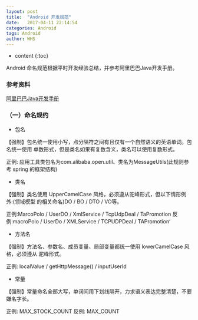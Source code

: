 ```yaml
---
layout: post
title:  "Android 开发规范"
date:   2017-04-11 22:14:54
categories: Android
tags: Android
author: WHS
---
```


* content
{:toc}

Android 命名规范根据平时开发经验总结，并参考阿里巴巴Java开发手册。





### 参考资料

[阿里巴巴Java开发手册](http://techforum-img.cn-hangzhou.oss-pub.aliyun-inc.com/%E9%98%BF%E9%87%8C%E5%B7%B4%E5%B7%B4Java%E5%BC%80%E5%8F%91%E6%89%8B%E5%86%8Cv1.1.1.pdf)

### （一）命名规约

* 包名

【强制】包名统一使用小写，点分隔符之间有且仅有一个自然语义的英语单词。包名统一使用 单数形式，但是类名如果有复数含义，类名可以使用复数形式。

正例: 应用工具类包名为com.alibaba.open.util、类名为MessageUtils(此规则参考 spring 的框架结构)

* 类名

【强制】类名使用 UpperCamelCase 风格，必须遵从驼峰形式，但以下情形例外:(领域模型 的相关命名)DO / BO / DTO / VO等。

正例:MarcoPolo / UserDO / XmlService / TcpUdpDeal / TaPromotion 反例:macroPolo / UserDo / XMLService / TCPUDPDeal / TAPromotion‘

* 方法名

【强制】方法名、参数名、成员变量、局部变量都统一使用 lowerCamelCase 风格，必须遵从 驼峰形式。

正例: localValue / getHttpMessage() / inputUserId

* 常量

【强制】常量命名全部大写，单词间用下划线隔开，力求语义表达完整清楚，不要嫌名字长。 

正例: MAX_STOCK_COUNT
反例: MAX_COUNT





